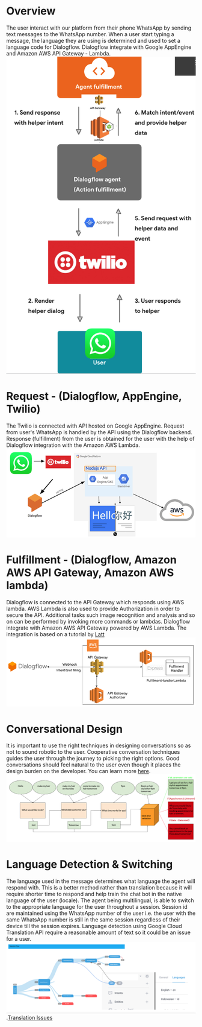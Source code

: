 # Overview
The user interact with our platform from their phone WhatsApp by sending text messages to the WhatsApp number. When a user start typing a message, the language they are using is determined and used to set a language code for Dialogflow. Dialogflow integrate with Google AppEngine and Amazon AWS API Gateway - Lambda. ![Architecture](https://github.com/sommes54/cashaam/blob/master/architecture.png)

# Request - (Dialogflow, AppEngine, Twilio)
The Twilio is connected with API hosted on Google AppEngine. Request from user's WhatsApp is handled by the API using the Dialogflow backend. Response (fulfillment) from the user is obtained for the user with the help of Dialogflow integration with the Amazon AWS Lambda. ![Request - Intent](https://github.com/sommes54/cashaam/blob/master/response_appengine.png)

# Fulfillment - (Dialogflow, Amazon AWS API Gateway, Amazon AWS lambda)
Dialogflow is connected to the API Gateway which responds using AWS lambda. AWS Lambda is also used to provide Authorization in order to secure the API. Additional tasks such image recognition and analysis and so on can be performed by invoking more commands or lambdas. Dialogflow integrate with Amazon AWS API Gateway powered by AWS Lambda. The integration is based on a tutorial by [Latt](https://medium.com/faun/building-chatbot-with-google-dialogflow-with-aws-lambda-e19872e1589)
![Dialogflow works with API Gateway](https://github.com/sommes54/cashaam/blob/master/dialogflow-aws-lambda.png)

# Conversational Design
It is important to use the right techniques in designing conversations so as not to sound robotic to the user. Cooperative conversation techniques guides the user through the journey to picking the right options. Good conversations should feel natural to the user even though it places the design burden on the developer. You can learn more [here](https://designguidelines.withgoogle.com/conversation/conversation-design/welcome.html). ![Conversation Design](https://github.com/sommes54/cashaam/blob/master/conversation_design.png)

# Language Detection & Switching
The language used in the message determines what language the agent will respond with. This is a better method rather than translation because it will require shorter time to respond and help train the chat bot in the native language of the user (locale). The agent being multilingual, is able to switch to the appropriate language for the user throughout a session. Session id are maintained using the WhatsApp number of the user i.e. the user with the same WhatsApp number is still in the same session regardless of their device till the session expires. Language detection using Google Cloud Translation API require a reasonable amount of text so it could be an issue for a user. ![Language Switching using Dialogflow](https://github.com/sommes54/cashaam/blob/master/language_switching.png).[Translation Issues](https://www.quora.com/How-does-Amazon-Translate-compare-to-Google-Translate)
